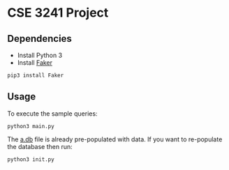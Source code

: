 # CSE 3241 Project

## Dependencies

- Install Python 3
- Install [Faker](https://github.com/joke2k/faker)
```
pip3 install Faker
```

## Usage

To execute the sample queries:
```
python3 main.py
```

The [a.db](a.db) file is already pre-populated with data.
If you want to re-populate the database then run:
```
python3 init.py
```
